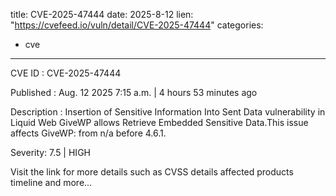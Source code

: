 
title: CVE-2025-47444
date: 2025-8-12
lien: "https://cvefeed.io/vuln/detail/CVE-2025-47444"
categories:
  - cve
---

CVE ID : CVE-2025-47444

Published :  Aug. 12
2025
7:15 a.m. | 4 hours
53 minutes ago

Description : Insertion of Sensitive Information Into Sent Data vulnerability in Liquid Web GiveWP allows Retrieve Embedded Sensitive Data.This issue affects GiveWP: from n/a before 4.6.1.

Severity: 7.5 | HIGH

Visit the link for more details
such as CVSS details
affected products
timeline
and more...
